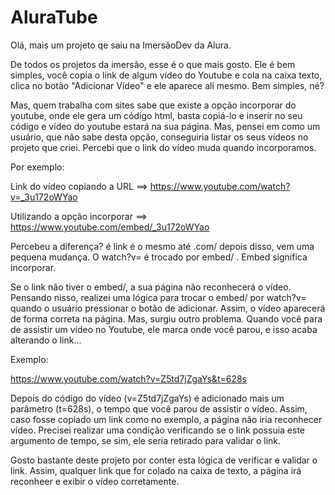 # AluraTube

Olá, mais um projeto qe saiu na ImersãoDev da Alura.

De todos os projetos da imersão, esse é o que mais gosto. Ele é bem simples, você copia o link de algum vídeo do Youtube e cola na caixa texto, clica no botão "Adicionar Vídeo" e ele aparece ali mesmo. Bem simples, né?

Mas, quem trabalha com sites sabe que existe a opção incorporar do youtube, onde ele gera um código html, basta copiá-lo e inserir no seu código e vídeo do youtube estará na sua página. Mas, pensei em como um usuário, que não sabe desta opção, conseguiria listar os seus vídeos no projeto que criei. Percebi que o link do vídeo muda quando incorporamos.

Por exemplo: 

Link do vídeo copiando a URL  ==> https://www.youtube.com/watch?v=_3u172oWYao 

Utilizando a opção incorporar ==> https://www.youtube.com/embed/_3u172oWYao
             
Percebeu a diferença? é link é o mesmo até .com/ depois disso, vem uma pequena mudança. O watch?v= é trocado por embed/ . Embed significa incorporar.

Se o link não tiver o embed/, a sua página não reconhecerá o vídeo. Pensando nisso, realizei uma lógica para trocar o embed/ por watch?v= quando o usuário pressionar o botão de adicionar. Assim, o vídeo aparecerá de forma correta na página. Mas, surgiu outro problema. Quando você para de assistir um vídeo no Youtube, ele marca onde você parou, e isso acaba alterando o link...

Exemplo:

https://www.youtube.com/watch?v=Z5td7jZgaYs&t=628s

Depois do código do vídeo (v=Z5td7jZgaYs) é adicionado mais um parâmetro (t=628s), o tempo que você parou de assistir o vídeo. Assim, caso fosse copiado um link como no exemplo, a página não iria reconhecer vídeo. Precisei realizar uma condição verificando se o link possuia este argumento de tempo, se sim, ele seria retirado para validar o link.

Gosto bastante deste projeto por conter esta lógica de verificar e validar o link. Assim, qualquer link que for colado na caixa de texto, a página irá reconheer e exibir o vídeo corretamente.
